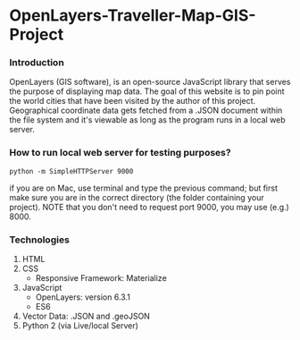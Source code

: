 # OpenLayers-Traveller-Map-GIS-Project

### Introduction

OpenLayers (GIS software), is an open-source JavaScript library that serves the
purpose of displaying map data. The goal of this website is to pin point the world
cities that have been visited by the author of this project. Geographical coordinate 
data gets fetched from a .JSON document within the file system and it's viewable as 
long as the program runs in a local web server.

### How to run local web server for testing purposes?

`python -m SimpleHTTPServer 9000`

if you are on Mac, use terminal and type the previous command; but first 
make sure you are in the correct directory (the folder containing your project).
NOTE that you don't need to request port 9000, you may use (e.g.) 8000.

### Technologies

1. HTML
2. CSS
   * Responsive Framework: Materialize
3. JavaScript
   * OpenLayers: version 6.3.1
   * ES6
4. Vector Data: .JSON and .geoJSON
5. Python 2 (via Live/local Server)
